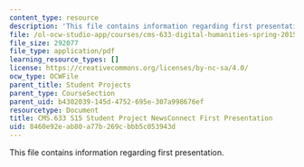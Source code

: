 ```yaml
---
content_type: resource
description: 'This file contains information regarding first presentation. '
file: /ol-ocw-studio-app/courses/cms-633-digital-humanities-spring-2015/8460e92eab80a77b269cbbb5c053943d_MITCMS_633S15_FirstPres.pdf
file_size: 292077
file_type: application/pdf
learning_resource_types: []
license: https://creativecommons.org/licenses/by-nc-sa/4.0/
ocw_type: OCWFile
parent_title: Student Projects
parent_type: CourseSection
parent_uid: b4302039-145d-4752-695e-307a998676ef
resourcetype: Document
title: CMS.633 S15 Student Project NewsConnect First Presentation
uid: 8460e92e-ab80-a77b-269c-bbb5c053943d
---
```

This file contains information regarding first presentation. 